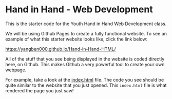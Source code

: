 # Hand in Hand - Web Development 

This is the starter code for the Youth Hand in Hand Web Development class.

We will be using Github Pages to create a fully functional website. To see an example of what this starter website looks like, click the link below:

https://yangben000.github.io/Hand-in-Hand-HTML/

All of the stuff that you see being displayed in the website is coded directly here, on Github. This makes Github a very powerful tool to create your own webpage. 

For example, take a look at the [index.html](https://github.com/yangben000/Hand-in-Hand-HTML/blob/master/index.html) file. The code you see should be quite similar to the website that you just opened. This `index.html` file is what rendered the page you just saw!
